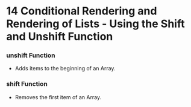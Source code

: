 # 14 Conditional Rendering and Rendering of Lists - Using the Shift and Unshift Function

### unshift Function
- Adds items to the beginning of an Array.

### shift Function
- Removes the first item of an Array.